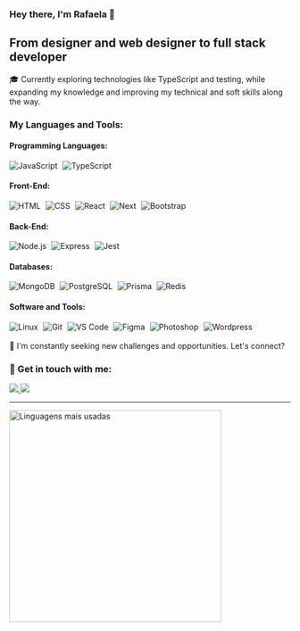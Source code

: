 ### Hey there, I'm Rafaela 👋
## From designer and web designer to full stack developer

🎓 Currently exploring technologies like TypeScript and testing, while expanding my knowledge and improving my technical and soft skills along the way.

### My Languages and Tools:

#### Programming Languages:
<div align="left">
  <img src="https://skills.thijs.gg/icons?i=js" title="JavaScript">
  <img width="1" />
  <img src="https://skills.thijs.gg/icons?i=typescript" title="TypeScript">
</div>

#### Front-End:
<div align="left">
  <img src="https://skills.thijs.gg/icons?i=html" title="HTML">
  <img width="1" />
  <img src="https://skills.thijs.gg/icons?i=css" title="CSS">
  <img width="1" />
  <img src="https://skills.thijs.gg/icons?i=react" title="React">
  <img width="1" />
  <img src="https://skills.thijs.gg/icons?i=next" title="Next">
  <img width="1" />
  <img src="https://skills.thijs.gg/icons?i=bootstrap" title="Bootstrap">
</div>

#### Back-End:
<div align="left">
  <img src="https://skills.thijs.gg/icons?i=nodejs" title="Node.js">
  <img width="1" />
  <img src="https://skills.thijs.gg/icons?i=express" title="Express">
  <img width="1" />
  <img src="https://skills.thijs.gg/icons?i=jest" title="Jest">
</div>

#### Databases:
<div align="left">
  <img src="https://skills.thijs.gg/icons?i=mongodb" title="MongoDB">
  <img width="1" />
  <img src="https://skills.thijs.gg/icons?i=postgresql" title="PostgreSQL">
  <img width="1" />
  <img src="https://skills.thijs.gg/icons?i=prisma" title="Prisma">
  <img width="1" />
  <img src="https://skills.thijs.gg/icons?i=redis" title="Redis">
</div>

#### Software and Tools:
<div align="left">
  <img src="https://skills.thijs.gg/icons?i=linux" title="Linux">
  <img width="1" />
  <img src="https://skills.thijs.gg/icons?i=git" title="Git">
  <img width="1" />
  <img src="https://skills.thijs.gg/icons?i=vscode" title="VS Code">
  <img width="1" />
  <img src="https://skills.thijs.gg/icons?i=figma" title="Figma">
  <img width="1" />
  <img src="https://skills.thijs.gg/icons?i=ps" title="Photoshop">
  <img width="1" />
  <img src="https://skills.thijs.gg/icons?i=wordpress" title="Wordpress">
</div>

</br>
💬 I'm constantly seeking new challenges and opportunities. Let's connect?

### 📧 Get in touch with me:
<a href="mailto:raafanobre@gmail.com">
    <img src="https://img.shields.io/badge/Gmail-D14836?style=for-the-badge&logo=gmail&logoColor=white" />
</a>
<a href="https://www.linkedin.com/in/rafaela-nobre/">
    <img src="https://img.shields.io/badge/LinkedIn-0077B5?style=for-the-badge&logo=linkedin&logoColor=white" />
</a>

</br>

---

<img width="380em" alt="Linguagens mais usadas" src="https://github-readme-stats.vercel.app/api/top-langs/?username=rafaelanobre&layout=compact&theme=dracula"/>
